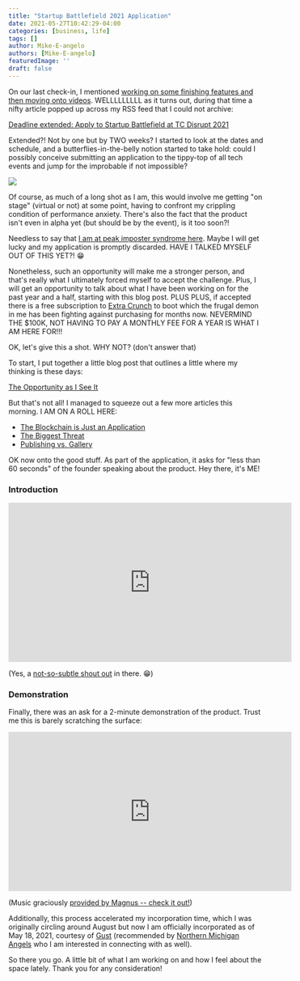 ```yaml
---
title: "Startup Battlefield 2021 Application"
date: 2021-05-27T10:42:29-04:00
categories: [business, life]
tags: []
author: Mike-E-angelo
authors: [Mike-E-angelo]
featuredImage: ''
draft: false
---
```


On our last check-in, I mentioned [working on some finishing features and then moving onto videos](/2021/05/may-2021-status-update/).  WELLLLLLLLL as it turns out, during that time a nifty article popped up across my RSS feed that I could not archive: 

[Deadline extended: Apply to Startup Battlefield at TC Disrupt 2021](https://techcrunch.com/2021/05/14/deadline-extended-apply-to-startup-battlefield-at-tc-disrupt-2021/)

Extended?!  Not by one but by TWO weeks?  I started to look at the dates and schedule, and a butterflies-in-the-belly notion started to take hold: could I possibly conceive submitting an application to the tippy-top of all tech events and jump for the improbable if not impossible?

![](https://media3.giphy.com/media/XWwIzh5GIWWf6/giphy.gif?cid=ecf05e47rfzcr28y5ync4a8ach2mhlcn4eer94xb0xw6e0mv&rid=giphy.gif&ct=g)

Of course, as much of a long shot as I am, this would involve me getting "on stage" (virtual or not) at some point, having to confront my crippling condition of performance anxiety.  There's also the fact that the product isn't even in alpha yet (but should be by the event), is it too soon?!

Needless to say that [I am at peak imposter syndrome here](https://en.wikipedia.org/wiki/Impostor_syndrome).  Maybe I will get lucky and my application is promptly discarded.  HAVE I TALKED MYSELF OUT OF THIS YET?! 😁

Nonetheless, such an opportunity will make me a stronger person, and that's really what I ultimately forced myself to accept the challenge.  Plus, I will get an opportunity to talk about what I have been working on for the past year and a half, starting with this blog post. PLUS PLUS, if accepted there is a free subscription to [Extra Crunch](https://techcrunch.com/extracrunch/) to boot which the frugal demon in me has been fighting against purchasing for months now.  NEVERMIND THE $100K, NOT HAVING TO PAY A MONTHLY FEE FOR A YEAR IS WHAT I AM HERE FOR!!!

OK, let's give this a shot. WHY NOT? (don't answer that)

To start, I put together a little blog post that outlines a little where my thinking is these days:

[The Opportunity as I See It](/2021/05/the-opportunity-as-i-see-it/)

But that's not all!  I managed to squeeze out a few more articles this morning.  I AM ON A ROLL HERE:

- [The Blockchain is Just an Application](https://blog.starbeam.one/2021/05/the-blockchain-is-just-an-application/)
- [The Biggest Threat](https://blog.starbeam.one/2021/05/the-biggest-threat/)
- [Publishing vs. Gallery](https://blog.starbeam.one/2021/05/publishing-vs-gallery/)

OK now onto the good stuff.  As part of the application, it asks for "less than 60 seconds" of the founder speaking about the product.  Hey there, it's ME!

### Introduction

<iframe width="560" height="315"
src="https://www.youtube.com/embed/OyGdb2clDek" 
frameborder="0" 
allow="accelerometer; autoplay; encrypted-media; gyroscope; picture-in-picture" 
allowfullscreen></iframe>


(Yes, a [not-so-subtle shout out](https://youtu.be/B8C5sjjhsso) in there. 😁)

### Demonstration

Finally, there was an ask for a 2-minute demonstration of the product.  Trust me this is barely scratching the surface:

<iframe width="560" height="315"
src="https://www.youtube.com/embed/YI0U8wJSqfU" 
frameborder="0" 
allow="accelerometer; autoplay; encrypted-media; gyroscope; picture-in-picture" 
allowfullscreen></iframe>

(Music graciously [provided by Magnus -- check it out!](https://www.youtube.com/playlist?list=PLxjh1RG48lm2fGEK-bF6vVM1dTpGGIywe))

Additionally, this process accelerated my incorporation time, which I was originally circling around August but now I am officially incorporated as of May 18, 2021, courtesy of [Gust](https://gust.com/launch?partner_code=60a3de47e89d960004e4ee18) (recommended by [Northern Michigan Angels](https://www.northernmichiganangels.com/) who I am interested in connecting with as well).

So there you go.  A little bit of what I am working on and how I feel about the space lately.  Thank you for any consideration!
